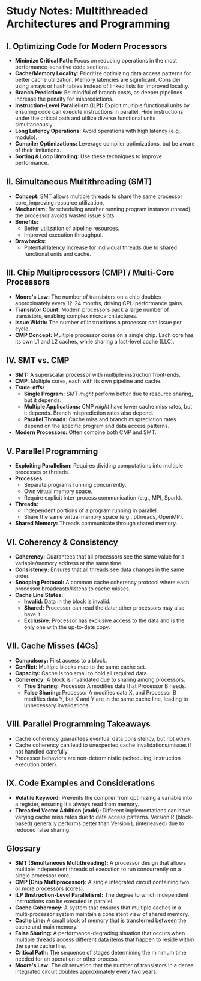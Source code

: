 # Study Notes: Multithreaded Architectures and Programming

## I. Optimizing Code for Modern Processors

*   **Minimize Critical Path:** Focus on reducing operations in the most performance-sensitive code sections.
*   **Cache/Memory Locality:** Prioritize optimizing data access patterns for better cache utilization. Memory latencies are significant. Consider using arrays or hash tables instead of linked lists for improved locality.
*   **Branch Prediction:** Be mindful of branch costs, as deeper pipelines increase the penalty for mispredictions.
*   **Instruction-Level Parallelism (ILP):** Exploit multiple functional units by ensuring code can execute instructions in parallel. Hide instructions under the critical path and utilize diverse functional units simultaneously.
*   **Long Latency Operations:** Avoid operations with high latency (e.g., modulo).
*   **Compiler Optimizations:** Leverage compiler optimizations, but be aware of their limitations.
*   **Sorting & Loop Unrolling:** Use these techniques to improve performance.

## II. Simultaneous Multithreading (SMT)

*   **Concept:** SMT allows multiple threads to share the same processor core, improving resource utilization.
*   **Mechanism:** By scheduling another running program instance (thread), the processor avoids wasted issue slots.
*   **Benefits:**
    *   Better utilization of pipeline resources.
    *   Improved execution throughput.
*   **Drawbacks:**
    *   Potential latency increase for individual threads due to shared functional units and cache.

## III. Chip Multiprocessors (CMP) / Multi-Core Processors

*   **Moore's Law:** The number of transistors on a chip doubles approximately every 12-24 months, driving CPU performance gains.
*   **Transistor Count:** Modern processors pack a large number of transistors, enabling complex microarchitectures.
*   **Issue Width:** The number of instructions a processor can issue per cycle.
*   **CMP Concept:** Multiple processor cores on a single chip. Each core has its own L1 and L2 caches, while sharing a last-level cache (LLC).

## IV. SMT vs. CMP

*   **SMT:** A superscalar processor with multiple instruction front-ends.
*   **CMP:** Multiple cores, each with its own pipeline and cache.
*   **Trade-offs:**
    *   **Single Program:** SMT *might* perform better due to resource sharing, but it depends.
    *   **Multiple Applications:** CMP *might* have lower cache miss rates, but it depends. Branch misprediction rates also depend.
    *   **Parallel Threads:** Cache miss and branch misprediction rates depend on the specific program and data access patterns.
*   **Modern Processors:** Often combine both CMP and SMT.

## V. Parallel Programming

*   **Exploiting Parallelism:** Requires dividing computations into multiple processes or threads.
*   **Processes:**
    *   Separate programs running concurrently.
    *   Own virtual memory space.
    *   Require explicit inter-process communication (e.g., MPI, Spark).
*   **Threads:**
    *   Independent portions of a program running in parallel.
    *   Share the same virtual memory space (e.g., pthreads, OpenMP).
*   **Shared Memory:** Threads communicate through shared memory.

## VI. Coherency & Consistency

*   **Coherency:** Guarantees that all processors see the same value for a variable/memory address at the same time.
*   **Consistency:** Ensures that all threads see data changes in the same order.
*   **Snooping Protocol:** A common cache coherency protocol where each processor broadcasts/listens to cache misses.
*   **Cache Line States:**
    *   **Invalid:** Data in the block is invalid.
    *   **Shared:** Processor can read the data; other processors may also have it.
    *   **Exclusive:** Processor has exclusive access to the data and is the only one with the up-to-date copy.

## VII. Cache Misses (4Cs)

*   **Compulsory:** First access to a block.
*   **Conflict:** Multiple blocks map to the same cache set.
*   **Capacity:** Cache is too small to hold all required data.
*   **Coherency:** A block is invalidated due to sharing among processors.
    *   **True Sharing:** Processor A modifies data that Processor B needs.
    *   **False Sharing:** Processor A modifies data X, and Processor B modifies data Y, but X and Y are in the same cache line, leading to unnecessary invalidations.

## VIII. Parallel Programming Takeaways

*   Cache coherency guarantees eventual data consistency, but not *when*.
*   Cache coherency can lead to unexpected cache invalidations/misses if not handled carefully.
*   Processor behaviors are non-deterministic (scheduling, instruction execution order).

## IX. Code Examples and Considerations

*   **Volatile Keyword:** Prevents the compiler from optimizing a variable into a register, ensuring it's always read from memory.
*   **Threaded Vector Addition (vadd):** Different implementations can have varying cache miss rates due to data access patterns. Version R (block-based) generally performs better than Version L (interleaved) due to reduced false sharing.

## Glossary

*   **SMT (Simultaneous Multithreading):** A processor design that allows multiple independent threads of execution to run concurrently on a single processor core.
*   **CMP (Chip Multiprocessor):** A single integrated circuit containing two or more processors (cores).
*   **ILP (Instruction-Level Parallelism):** The degree to which independent instructions can be executed in parallel.
*   **Cache Coherency:** A system that ensures that multiple caches in a multi-processor system maintain a consistent view of shared memory.
*   **Cache Line:** A small block of memory that is transferred between the cache and main memory.
*   **False Sharing:** A performance-degrading situation that occurs when multiple threads access different data items that happen to reside within the same cache line.
*   **Critical Path:** The sequence of stages determining the minimum time needed for an operation or other process.
*   **Moore's Law:** The observation that the number of transistors in a dense integrated circuit doubles approximately every two years.
